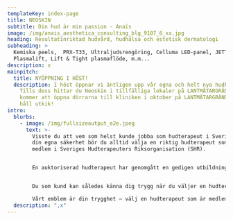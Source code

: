 ```yaml
---
templateKey: index-page
title: NEOSKIN
subtitle: Din hud är min passion - Anaïs
image: /img/anais_aesthetica_consulting_blg_9107_6_xx.jpg
heading: Resultatinriktad hudvård, hudhälsa och estetisk dermatologi
subheading: >
  Kemiska peels,  PRX-T33, Ultraljudsrengöring, Celluma LED-panel, JETT Plasma /
  Plasmalift, Lift & Tight plasmaflöde, m.m...
description: x
mainpitch:
  title: NYÖPPNING I HÖST!
  description: I höst öppnar vi äntligen upp vår egna och helt nya hudklinik!
    Tills dess hittar du Neoskin i tillfälliga lokaler på LANTMÄTARGRÄND 12. Vi
    kommer att öppna dörrarna till kliniken i oktober på LANTMÄTARGRÄND 16! Så
    håll utkik!
intro:
  blurbs:
    - image: /img/fullsizeoutput_e2e.jpeg
      text: >-
        Visste du att vem som helst kunde jobba som hudterapeut i Sverige? För
        din egna säkerhet bör du alltid välja en riktig hudterapeut som är
        medlem i Sveriges Hudterapeuters Riksorganisation (SHR).


        En auktoriserad hudterapeut har genomgått en gedigen utbildning och du som kund omfattas dessutom av en behandlingsskadeförsäkring som träder i kraft om du skulle drabbas av en skada, under behandlingen eller till följd av behandlingen.


        Du som kund kan således känna dig trygg när du väljer en hudterapeut som är medlem i vårt förbund. SHR representerar den svenska sektionen i CIDESCO.  

        Vårt emblem är din trygghet – välj en hudterapeut som är medlem i SHR.
  description: ",x"
---
```

